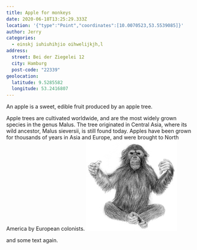 ```yaml
---
title: Apple for monkeys
date: 2020-06-18T13:25:29.333Z
location: '{"type":"Point","coordinates":[10.0070523,53.5539085]}'
author: Jerry
categories:
  - einskj iuhiuhihjio oihwelijkjh,l
address:
  street: Bei der Ziegelei 12
  city: Hamburg
  post-code: "22339"
geolocation:
  latitude: 9.5285582
  longitude: 53.2416807
---
```

An apple is a sweet, edible fruit produced by an apple tree.

Apple trees are cultivated worldwide, and are the most widely grown species in
the genus Malus. The tree originated in Central Asia, where its wild ancestor,
Malus sieversii, is still found today. Apples have been grown for thousands of
years in Asia and Europe, and were brought to North America by European
colonists.
![My monkey](/assets/images/affe.jpg)

and some text again.

